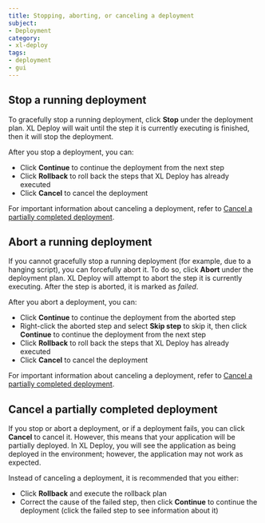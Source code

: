 ```yaml
---
title: Stopping, aborting, or canceling a deployment
subject:
- Deployment
category:
- xl-deploy
tags:
- deployment
- gui
---
```


## Stop a running deployment

To gracefully stop a running deployment, click **Stop** under the deployment plan. XL Deploy will wait until the step it is currently executing is finished, then it will stop the deployment.

After you stop a deployment, you can:

* Click **Continue** to continue the deployment from the next step
* Click **Rollback** to roll back the steps that XL Deploy has already executed
* Click **Cancel** to cancel the deployment

For important information about canceling a deployment, refer to [Cancel a partially completed deployment](#cancel-a-partially-completed-deployment).

## Abort a running deployment

If you cannot gracefully stop a running deployment (for example, due to a hanging script), you can forcefully abort it. To do so, click **Abort** under the deployment plan. XL Deploy will attempt to abort the step it is currently executing. After the step is aborted, it is marked as *failed*.

After you abort a deployment, you can:

* Click **Continue** to continue the deployment from the aborted step
* Right-click the aborted step and select **Skip step** to skip it, then click **Continue** to continue the deployment from the next step
* Click **Rollback** to roll back the steps that XL Deploy has already executed
* Click **Cancel** to cancel the deployment

For important information about canceling a deployment, refer to [Cancel a partially completed deployment](#cancel-a-partially-completed-deployment).

## Cancel a partially completed deployment

If you stop or abort a deployment, or if a deployment fails, you can click **Cancel** to cancel it. However, this means that your application will be partially deployed. In XL Deploy, you will see the application as being deployed in the environment; however, the application may not work as expected.

Instead of canceling a deployment, it is recommended that you either:

* Click **Rollback** and execute the rollback plan
* Correct the cause of the failed step, then click **Continue** to continue the deployment (click the failed step to see information about it)
